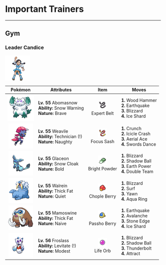 # Important Trainers


---

## Gym

### Leader Candice

![Leader Candice](../../assets/important_trainers/candice.png "Leader Candice")

| Pokémon | Attributes | Item | Moves |
|:-------:|------------|:----:|-------|
| ![Abomasnow](../../assets/sprites/abomasnow/front.gif "Abomasnow") | **Lv. 55** Abomasnow<br>**Ability:** <span class="tooltip" title="The Pokémon summons a hailstorm in battle.">Snow Warning</span><br>**Nature:** <span class="tooltip" title="[+Atk, -Spd]">Brave</span> | ![Expert Belt](../../assets/items/expert_belt.png "Expert Belt")<br><span class="tooltip" title="An item to be held by a Pokémon. It is a well-worn belt that slightly boosts the power of supereffective moves.">Expert Belt</span> | **1.** Wood Hammer<br>**2.** Earthquake<br>**3.** Blizzard<br>**4.** Ice Shard |
| ![Weavile](../../assets/sprites/weavile/front.gif "Weavile") | **Lv. 55** Weavile<br>**Ability:** <span class="tooltip" title="Powers up the Pokémon’s weaker moves.">Technician (!)</span><br>**Nature:** <span class="tooltip" title="[+Atk, -Sp. Def]">Naughty</span> | ![Focus Sash](../../assets/items/focus_sash.png "Focus Sash")<br><span class="tooltip" title="An item to be held by a Pokémon. If it has full HP, the holder will endure one potential KO attack, leaving 1 HP.">Focus Sash</span> | **1.** Crunch<br>**2.** Icicle Crash<br>**3.** Aerial Ace<br>**4.** Swords Dance |
| ![Glaceon](../../assets/sprites/glaceon/front.gif "Glaceon") | **Lv. 55** Glaceon<br>**Ability:** <span class="tooltip" title="Raises evasion in a hailstorm.">Snow Cloak</span><br>**Nature:** <span class="tooltip" title="[+Def, -Atk]">Bold</span> | ![Bright Powder](../../assets/items/bright_powder.png "Bright Powder")<br><span class="tooltip" title="An item to be held by a Pokémon. It casts a tricky glare that lowers the opponent’s accuracy.">Bright Powder</span> | **1.** Blizzard<br>**2.** Shadow Ball<br>**3.** Earth Power<br>**4.** Double Team |
| ![Walrein](../../assets/sprites/walrein/front.gif "Walrein") | **Lv. 55** Walrein<br>**Ability:** <span class="tooltip" title="Raises resistance to Fire-​ and Ice-type moves.">Thick Fat</span><br>**Nature:** <span class="tooltip" title="[+Sp. Atk, -Spd]">Quiet</span> | ![Chople Berry](../../assets/items/chople_berry.png "Chople Berry")<br><span class="tooltip" title="A Poffin ingredient. If held by a Pokémon, it weakens a foe’s supereffective Fighting-type attack.">Chople Berry</span> | **1.** Blizzard<br>**2.** Surf<br>**3.** Yawn<br>**4.** Aqua Ring |
| ![Mamoswine](../../assets/sprites/mamoswine/front.gif "Mamoswine") | **Lv. 55** Mamoswine<br>**Ability:** <span class="tooltip" title="Raises resistance to Fire-​ and Ice-type moves.">Thick Fat</span><br>**Nature:** <span class="tooltip" title="[+Spd, -Sp. Def]">Naive</span> | ![Passho Berry](../../assets/items/passho_berry.png "Passho Berry")<br><span class="tooltip" title="A Poffin ingredient. If held by a Pokémon, it weakens a foe’s supereffective Water-type attack.">Passho Berry</span> | **1.** Earthquake<br>**2.** Avalanche<br>**3.** Stone Edge<br>**4.** Ice Shard |
| ![Froslass](../../assets/sprites/froslass/front.gif "Froslass") | **Lv. 56** Froslass<br>**Ability:** <span class="tooltip" title="Gives full immunity to all Ground-type moves.">Levitate (!)</span><br>**Nature:** <span class="tooltip" title="[+Sp. Atk, -Atk]">Modest</span> | ![Life Orb](../../assets/items/life_orb.png "Life Orb")<br><span class="tooltip" title="An item to be held by a Pokémon. It boosts the power of moves, but at the cost of some HP on each hit.">Life Orb</span> | **1.** Blizzard<br>**2.** Shadow Ball<br>**3.** Thunderbolt<br>**4.** Attract |


